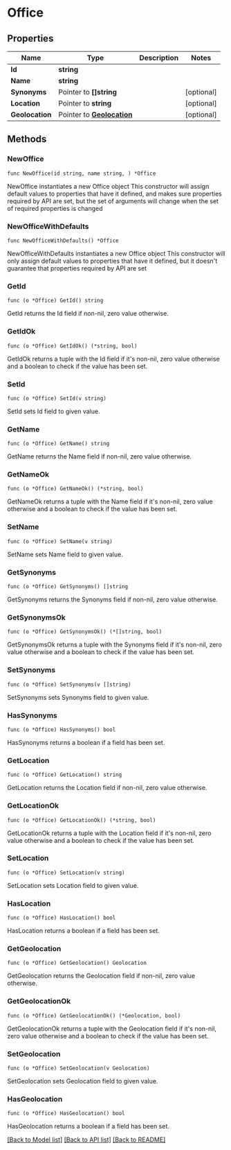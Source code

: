 # Office

## Properties

Name | Type | Description | Notes
------------ | ------------- | ------------- | -------------
**Id** | **string** |  | 
**Name** | **string** |  | 
**Synonyms** | Pointer to **[]string** |  | [optional] 
**Location** | Pointer to **string** |  | [optional] 
**Geolocation** | Pointer to [**Geolocation**](Geolocation.md) |  | [optional] 

## Methods

### NewOffice

`func NewOffice(id string, name string, ) *Office`

NewOffice instantiates a new Office object
This constructor will assign default values to properties that have it defined,
and makes sure properties required by API are set, but the set of arguments
will change when the set of required properties is changed

### NewOfficeWithDefaults

`func NewOfficeWithDefaults() *Office`

NewOfficeWithDefaults instantiates a new Office object
This constructor will only assign default values to properties that have it defined,
but it doesn't guarantee that properties required by API are set

### GetId

`func (o *Office) GetId() string`

GetId returns the Id field if non-nil, zero value otherwise.

### GetIdOk

`func (o *Office) GetIdOk() (*string, bool)`

GetIdOk returns a tuple with the Id field if it's non-nil, zero value otherwise
and a boolean to check if the value has been set.

### SetId

`func (o *Office) SetId(v string)`

SetId sets Id field to given value.


### GetName

`func (o *Office) GetName() string`

GetName returns the Name field if non-nil, zero value otherwise.

### GetNameOk

`func (o *Office) GetNameOk() (*string, bool)`

GetNameOk returns a tuple with the Name field if it's non-nil, zero value otherwise
and a boolean to check if the value has been set.

### SetName

`func (o *Office) SetName(v string)`

SetName sets Name field to given value.


### GetSynonyms

`func (o *Office) GetSynonyms() []string`

GetSynonyms returns the Synonyms field if non-nil, zero value otherwise.

### GetSynonymsOk

`func (o *Office) GetSynonymsOk() (*[]string, bool)`

GetSynonymsOk returns a tuple with the Synonyms field if it's non-nil, zero value otherwise
and a boolean to check if the value has been set.

### SetSynonyms

`func (o *Office) SetSynonyms(v []string)`

SetSynonyms sets Synonyms field to given value.

### HasSynonyms

`func (o *Office) HasSynonyms() bool`

HasSynonyms returns a boolean if a field has been set.

### GetLocation

`func (o *Office) GetLocation() string`

GetLocation returns the Location field if non-nil, zero value otherwise.

### GetLocationOk

`func (o *Office) GetLocationOk() (*string, bool)`

GetLocationOk returns a tuple with the Location field if it's non-nil, zero value otherwise
and a boolean to check if the value has been set.

### SetLocation

`func (o *Office) SetLocation(v string)`

SetLocation sets Location field to given value.

### HasLocation

`func (o *Office) HasLocation() bool`

HasLocation returns a boolean if a field has been set.

### GetGeolocation

`func (o *Office) GetGeolocation() Geolocation`

GetGeolocation returns the Geolocation field if non-nil, zero value otherwise.

### GetGeolocationOk

`func (o *Office) GetGeolocationOk() (*Geolocation, bool)`

GetGeolocationOk returns a tuple with the Geolocation field if it's non-nil, zero value otherwise
and a boolean to check if the value has been set.

### SetGeolocation

`func (o *Office) SetGeolocation(v Geolocation)`

SetGeolocation sets Geolocation field to given value.

### HasGeolocation

`func (o *Office) HasGeolocation() bool`

HasGeolocation returns a boolean if a field has been set.


[[Back to Model list]](../README.md#documentation-for-models) [[Back to API list]](../README.md#documentation-for-api-endpoints) [[Back to README]](../README.md)


